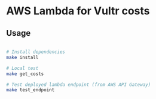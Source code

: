 # AWS Lambda for Vultr costs

## Usage

```bash

# Install dependencies
make install

# Local test
make get_costs

# Test deployed lambda endpoint (from AWS API Gateway)
make test_endpoint
```
